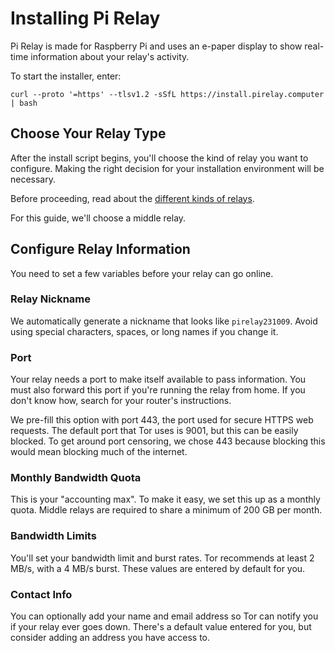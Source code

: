 # Installing Pi Relay

Pi Relay is made for Raspberry Pi and uses an e-paper display to show real-time information about your relay's activity.

To start the installer, enter:

`curl --proto '=https' --tlsv1.2 -sSfL https://install.pirelay.computer | bash`

## Choose Your Relay Type

After the install script begins, you'll choose the kind of relay you want to configure. Making the right decision for your installation environment will be necessary.

Before proceeding, read about the [different kinds of relays](relay-types.md).

For this guide, we'll choose a middle relay.

## Configure Relay Information

You need to set a few variables before your relay can go online.

### Relay Nickname

We automatically generate a nickname that looks like `pirelay231009`. Avoid using special characters, spaces, or long names if you change it.

### Port

Your relay needs a port to make itself available to pass information. You must also forward this port if you're running the relay from home. If you don't know how, search for your router's instructions. 

We pre-fill this option with port 443, the port used for secure HTTPS web requests. The default port that Tor uses is 9001, but this can be easily blocked. To get around port censoring, we chose 443 because blocking this would mean blocking much of the internet.

### Monthly Bandwidth Quota

This is your "accounting max". To make it easy, we set this up as a monthly quota. Middle relays are required to share a minimum of 200 GB per month.

### Bandwidth Limits

You'll set your bandwidth limit and burst rates. Tor recommends at least 2 MB/s, with a 4 MB/s burst. These values are entered by default for you.

### Contact Info

You can optionally add your name and email address so Tor can notify you if your relay ever goes down. There's a default value entered for you, but consider adding an address you have access to.